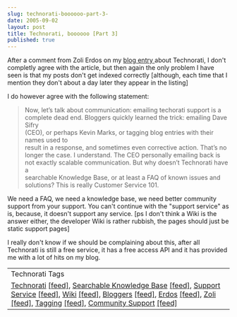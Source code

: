 ```yaml
---
slug: technorati-boooooo-part-3-
date: 2005-09-02
layout: post
title: Technorati, boooooo [Part 3]
published: true
---
```

After a comment from <a>Zoli Erdos</a> on my <a href="http://www.kinlan.co.uk/2005/09/technoratiboooooo.html">blog entry </a>about Technorati, I don't completly agree with the article, but then again the only problem I have seen is that my posts don't get indexed correctly [although, each time that I mention they don't about a day later they appear in the listing]<p />I do however agree with the following statement:<p /><blockquote class="posterous_medium_quote"><p>Now, let’s talk about communication: emailing techorati support is a<br />complete dead end. Bloggers quickly learned the trick: emailing Dave Sifry<br />(CEO), or perhaps Kevin Marks, or tagging blog entries with their names used to<br />result in a response, and sometimes even corrective action. That’s no<br />longer the case. I understand. The CEO personally emailing back is<br />not exactly scalable communication. But why doesn’t Technorati have a<br />searchable Knowledge Base, or at least a FAQ of known issues and<br />solutions? This is really Customer Service 101.</p></blockquote>We need a FAQ, we need a knowledge base, we need better community support from your support.  You can't continue with the "support service" as is, because, it doesn't support any service. [ps I don't think a Wiki is the answer either, the developer Wiki is rather rubbish, the pages should just be static support pages]<p />I really don't know if we should be complaining about this, after all Technorati is still a free service, it has a free access API and it has provided me with a lot of hits on my blog.<p /><table class="TechnoratiHead TagHeader">
<tr><td>Technorati Tags</td></tr>
<tr class="Technorati"><td>
<a href="http://www.technorati.com/tag/Technorati" class="Tag" rel="tag">Technorati</a> <a href="http://feeds.technorati.com/feed/posts/tag/Technorati" class="Tag">[feed]</a>, <a href="http://www.technorati.com/tag/Searchable%20Knowledge%20Base" class="Tag" rel="tag">Searchable Knowledge Base</a> <a href="http://feeds.technorati.com/feed/posts/tag/Searchable%20Knowledge%20Base" class="Tag">[feed]</a>, <a href="http://www.technorati.com/tag/Support%20Service" class="Tag" rel="tag">Support Service</a> <a href="http://feeds.technorati.com/feed/posts/tag/Support%20Service" class="Tag">[feed]</a>, <a href="http://www.technorati.com/tag/Wiki" class="Tag" rel="tag">Wiki</a> <a href="http://feeds.technorati.com/feed/posts/tag/Wiki" class="Tag">[feed]</a>, <a href="http://www.technorati.com/tag/Bloggers" class="Tag" rel="tag">Bloggers</a> <a href="http://feeds.technorati.com/feed/posts/tag/Bloggers" class="Tag">[feed]</a>, <a href="http://www.technorati.com/tag/Erdos" class="Tag" rel="tag">Erdos</a> <a href="http://feeds.technorati.com/feed/posts/tag/Erdos" class="Tag">[feed]</a>, <a href="http://www.technorati.com/tag/Zoli" class="Tag" rel="tag">Zoli</a> <a href="http://feeds.technorati.com/feed/posts/tag/Zoli" class="Tag">[feed]</a>, <a href="http://www.technorati.com/tag/Tagging" class="Tag" rel="tag">Tagging</a> <a href="http://feeds.technorati.com/feed/posts/tag/Tagging" class="Tag">[feed]</a>, <a href="http://www.technorati.com/tag/Community%20Support" class="Tag" rel="tag">Community Support</a> <a href="http://feeds.technorati.com/feed/posts/tag/Community%20Support" class="Tag">[feed]</a>
</td></tr>
</table><div class="blogger-post-footer"><img class="posterous_download_image" src="https://blogger.googleusercontent.com/tracker/8109338-112570294409631276?l=www.kinlan.co.uk%2Findex.html" height="1" alt="" width="1" /></div>

